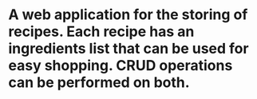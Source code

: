 # A web application for the storing of recipes. Each recipe has an ingredients list that can be used for easy shopping. CRUD operations can be performed on both.
